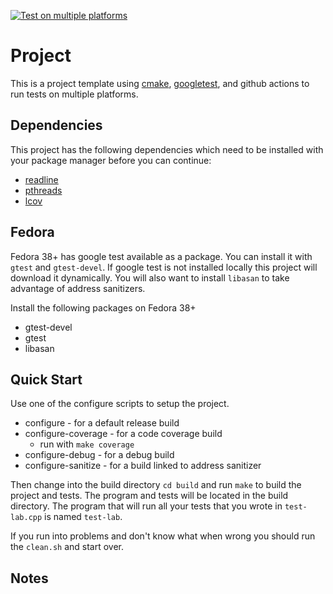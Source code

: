 [![Test on multiple platforms](https://github.com/shanep/cpp-project-template/actions/workflows/test-multi-platform.yml/badge.svg)](https://github.com/shanep/cpp-project-template/actions/workflows/test-multi-platform.yml)

# Project

This is a project template using [cmake](https://cmake.org/),
[googletest](https://github.com/google/googletest), and github actions to run
tests on multiple platforms.

## Dependencies

This project has the following dependencies which need to be installed with
your package manager before you can continue:

- [readline](https://tiswww.case.edu/php/chet/readline/rltop.html)
- [pthreads](https://hpc-tutorials.llnl.gov/posix/)
- [lcov](https://github.com/linux-test-project/lcov)

## Fedora

Fedora 38+ has google test available as a package. You can install it with
`gtest` and `gtest-devel`. If google test is not installed locally this project
will download it dynamically. You will also want to install `libasan` to take
advantage of address sanitizers.

Install the following packages on Fedora 38+

- gtest-devel
- gtest
- libasan

## Quick Start

Use one of the configure scripts to setup the project.

- configure - for a default release build
- configure-coverage - for a code coverage build
  - run with `make coverage`
- configure-debug - for a debug build
- configure-sanitize - for a build linked to address sanitizer

Then change into the build directory `cd build` and run `make` to build the
project and tests. The program and tests will be located in the build directory.
The program that will run all your tests that you wrote in `test-lab.cpp` is
named `test-lab`.

If you run into problems and don't know what when wrong you should run the
`clean.sh` and start over.

## Notes
